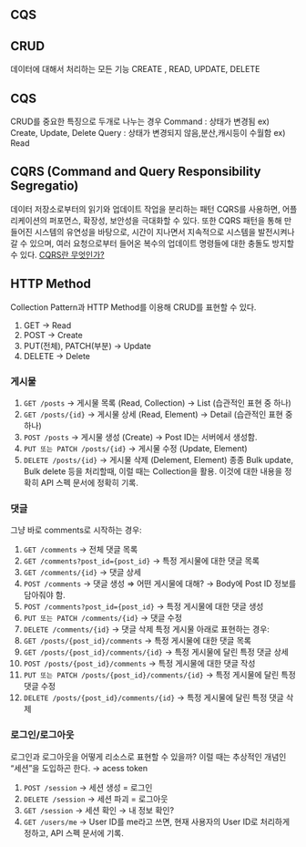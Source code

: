 ## CQS
## CRUD
데이터에 대해서 처리하는 모든 기능 
CREATE , READ, UPDATE, DELETE

## CQS
CRUD를 중요한 특징으로 두개로 나누는 경우
Command : 상태가 변경됨 ex) Create, Update, Delete
Query : 상태가 변경되지 않음,분산,캐시등이 수월함 ex) Read

## CQRS (Command and Query Responsibility Segregatio)
데이터 저장소로부터의 읽기와 업데이트 작업을 분리하는 패턴
CQRS를 사용하면, 어플리케이션의 퍼포먼스, 확장성, 보안성을 극대화할 수 있다. 또한 CQRS 패턴을 통해 만들어진 시스템의 유연성을 바탕으로, 시간이 지나면서 지속적으로 시스템을 발전시켜나갈 수 있으며, 여러 요청으로부터 들어온 복수의 업데이트 명령들에 대한 충돌도 방지할 수 있다.
[CQRS란 무엇인가?](https://mslim8803.tistory.com/m/73)

## HTTP Method
Collection Pattern과 HTTP Method를 이용해 CRUD를 표현할 수 있다.
1. GET → Read
2. POST → Create
3. PUT(전체), PATCH(부분) → Update
4. DELETE → Delete

### 게시물
1. `GET /posts` → 게시물 목록 (Read, Collection) → List (습관적인 표현 중 하나)
2. `GET /posts/{id}` → 게시물 상세 (Read, Element) → Detail (습관적인 표현 중 하나)
3. `POST /posts` → 게시물 생성 (Create) → Post ID는 서버에서 생성함.
4. `PUT 또는 PATCH /posts/{id}` → 게시물 수정 (Update, Element)
5. `DELETE /posts/{id}` → 게시물 삭제 (Delement, Element)
종종 Bulk update, Bulk delete 등을 처리할때, 이럴 때는 Collection을 활용.
이것에 대한 내용을 정확히 API 스펙 문서에 정확히 기록.

### 댓글
그냥 바로 comments로 시작하는 경우:
1. `GET /comments` → 전체 댓글 목록
2. `GET /comments?post_id={post_id}` → 특정 게시물에 대한 댓글 목록
3. `GET /comments/{id}` → 댓글 상세
4. `POST /comments` → 댓글 생성 ⇒ 어떤 게시물에 대해? → Body에 Post ID 정보를 담아줘야 함.
5. `POST /comments?post_id={post_id}` → 특정 게시물에 대한 댓글 생성
6. `PUT 또는 PATCH /comments/{id}` → 댓글 수정
7. `DELETE /comments/{id}` → 댓글 삭제
특정 게시물 아래로 표현하는 경우:
1. `GET /posts/{post_id}/comments` → 특정 게시물에 대한 댓글 목록
2. `GET /posts/{post_id}/comments/{id}` → 특정 게시물에 달린 특정 댓글 상세
3. `POST /posts/{post_id}/comments` → 특정 게시물에 대한 댓글 작성
4. `PUT 또는 PATCH /posts/{post_id}/comments/{id}` → 특정 게시물에 달린 특정 댓글 수정
5. `DELETE /posts/{post_id}/comments/{id}` → 특정 게시물에 달린 특정 댓글 삭제

### 로그인/로그아웃
로그인과 로그아웃을 어떻게 리소스로 표현할 수 있을까? 이럴 때는 추상적인 개념인 “세션”을 도입하곤 한다. → acess token
1. `POST /session` → 세션 생성 = 로그인
2. `DELETE /session` → 세션 파괴 = 로그아웃
3. `GET /session` → 세션 확인 → 내 정보 확인?
4. `GET /users/me` → User ID를 me라고 쓰면, 현재 사용자의 User ID로 처리하게 정하고, API 스펙 문서에 기록.
